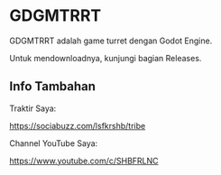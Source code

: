 # GDGMTRRT
 
GDGMTRRT adalah game turret dengan Godot Engine.

Untuk mendownloadnya, kunjungi bagian Releases.

## Info Tambahan

Traktir Saya:

https://sociabuzz.com/lsfkrshb/tribe

Channel YouTube Saya:

https://www.youtube.com/c/SHBFRLNC
